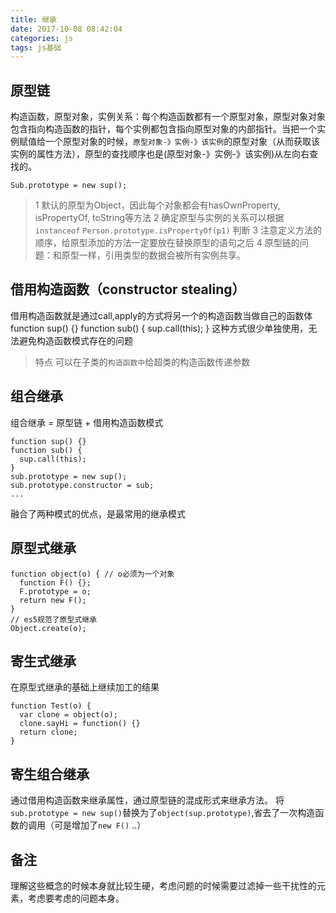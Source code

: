 ```yaml
---
title: 继承
date: 2017-10-08 08:42:04
categories: js
tags: js基础
---
```


## 原型链
构造函数，原型对象，实例关系：每个构造函数都有一个原型对象，原型对象对象包含指向构造函数的指针，每个实例都包含指向原型对象的内部指针。当把一个实例赋值给一个原型对象的时候，`原型对象-》实例-》该实例`的原型对象（从而获取该实例的属性方法），原型的查找顺序也是(原型对象-》实例-》该实例)从左向右查找的。
```
Sub.prototype = new sup();
```
>1 默认的原型为Object，因此每个对象都会有hasOwnProperty, isPropertyOf, toString等方法
2 确定原型与实例的关系可以根据 `instanceof` `Person.prototype.isPropertyOf(p1)` 判断
3 注意定义方法的顺序，给原型添加的方法一定要放在替换原型的语句之后
4 原型链的问题：和原型一样，引用类型的数据会被所有实例共享。

## 借用构造函数（constructor stealing）
借用构造函数就是通过call,apply的方式将另一个的构造函数当做自己的函数体
function sup() {}
function sub() {
  sup.call(this);
}
这种方式很少单独使用，无法避免构造函数模式存在的问题

>特点
可以在子类的`构造函数中`给超类的构造函数传递参数

## 组合继承
组合继承 = 原型链 + 借用构造函数模式
```
function sup() {}
function sub() {
  sup.call(this);
}
sub.prototype = new sup();
sub.prototype.constructor = sub;
...
```
融合了两种模式的优点，是最常用的继承模式
## 原型式继承
```
function object(o) { // o必须为一个对象
  function F() {};
  F.prototype = o;
  return new F();
}
// es5规范了原型式继承
Object.create(o);
```
## 寄生式继承
在原型式继承的基础上继续加工的结果
```
function Test(o) {
  var clone = object(o);
  clone.sayHi = function() {}
  return clone;
}
```
## 寄生组合继承
通过借用构造函数来继承属性，通过原型链的混成形式来继承方法。
将`sub.prototype = new sup()`替换为了`object(sup.prototype)`,省去了一次构造函数的调用（可是增加了`new F()` ..）
## 备注
理解这些概念的时候本身就比较生硬，考虑问题的时候需要过滤掉一些干扰性的元素，考虑要考虑的问题本身。
